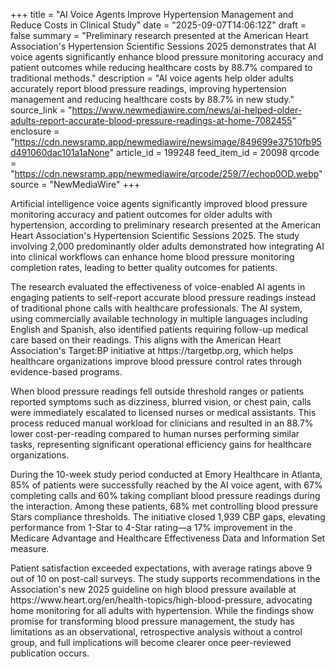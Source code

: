 +++
title = "AI Voice Agents Improve Hypertension Management and Reduce Costs in Clinical Study"
date = "2025-09-07T14:06:12Z"
draft = false
summary = "Preliminary research presented at the American Heart Association's Hypertension Scientific Sessions 2025 demonstrates that AI voice agents significantly enhance blood pressure monitoring accuracy and patient outcomes while reducing healthcare costs by 88.7% compared to traditional methods."
description = "AI voice agents help older adults accurately report blood pressure readings, improving hypertension management and reducing healthcare costs by 88.7% in new study."
source_link = "https://www.newmediawire.com/news/ai-helped-older-adults-report-accurate-blood-pressure-readings-at-home-7082455"
enclosure = "https://cdn.newsramp.app/newmediawire/newsimage/849699e37510fb95d491060dac101a1aNone"
article_id = 199248
feed_item_id = 20098
qrcode = "https://cdn.newsramp.app/newmediawire/qrcode/259/7/echop0OD.webp"
source = "NewMediaWire"
+++

<p>Artificial intelligence voice agents significantly improved blood pressure monitoring accuracy and patient outcomes for older adults with hypertension, according to preliminary research presented at the American Heart Association's Hypertension Scientific Sessions 2025. The study involving 2,000 predominantly older adults demonstrated how integrating AI into clinical workflows can enhance home blood pressure monitoring completion rates, leading to better quality outcomes for patients.</p><p>The research evaluated the effectiveness of voice-enabled AI agents in engaging patients to self-report accurate blood pressure readings instead of traditional phone calls with healthcare professionals. The AI system, using commercially available technology in multiple languages including English and Spanish, also identified patients requiring follow-up medical care based on their readings. This aligns with the American Heart Association's Target:BP initiative at https://targetbp.org, which helps healthcare organizations improve blood pressure control rates through evidence-based programs.</p><p>When blood pressure readings fell outside threshold ranges or patients reported symptoms such as dizziness, blurred vision, or chest pain, calls were immediately escalated to licensed nurses or medical assistants. This process reduced manual workload for clinicians and resulted in an 88.7% lower cost-per-reading compared to human nurses performing similar tasks, representing significant operational efficiency gains for healthcare organizations.</p><p>During the 10-week study period conducted at Emory Healthcare in Atlanta, 85% of patients were successfully reached by the AI voice agent, with 67% completing calls and 60% taking compliant blood pressure readings during the interaction. Among these patients, 68% met controlling blood pressure Stars compliance thresholds. The initiative closed 1,939 CBP gaps, elevating performance from 1-Star to 4-Star rating—a 17% improvement in the Medicare Advantage and Healthcare Effectiveness Data and Information Set measure.</p><p>Patient satisfaction exceeded expectations, with average ratings above 9 out of 10 on post-call surveys. The study supports recommendations in the Association's new 2025 guideline on high blood pressure available at https://www.heart.org/en/health-topics/high-blood-pressure, advocating home monitoring for all adults with hypertension. While the findings show promise for transforming blood pressure management, the study has limitations as an observational, retrospective analysis without a control group, and full implications will become clearer once peer-reviewed publication occurs.</p>
